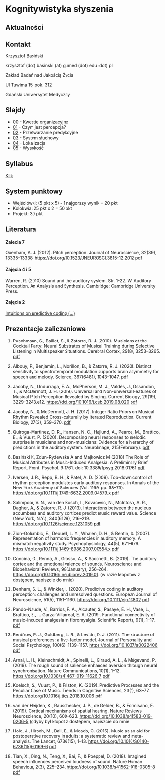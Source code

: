# Kognitywistyka słyszenia



## Aktualności


## Kontakt

Krzysztof Basiński

krzysztof (dot) basinski (at) gumed (dot) edu (dot) pl

Zakład Badań nad Jakością Życia

Ul Tuwima 15, pok. 312

Gdański Uniwersytet Medyczny


## Slajdy

- [00](00.html) - Kwestie organizacyjne
- [01](01.html) - Czym jest percepcja?
- [02](02.html) - Przetwarzanie predykcyjne
- [03](03.html) - System słuchowy
- [04](04.html) - Lokalizacja
- [05](05.html) - Wysokość

## Syllabus

[Klik](syllabus.pdf)

## System punktowy

- Wejściówki: (5 pkt x 5) - 1 najgorszy wynik  = 20 pkt
- Kolokwia: 25 pkt x 2 = 50 pkt
- Projekt: 30 pkt

## Literatura

#### Zajęcia 7

Oxenham, A. J. (2012). Pitch perception. Journal of Neuroscience, 32(39), 13335–13338. https://doi.org/10.1523/JNEUROSCI.3815-12.2012 [pdf](https://www.jneurosci.org/content/jneuro/32/39/13335.full.pdf)

#### Zajęcia 4 i 5

Warren, R. (2010) Sound and the auditory system. Str. 1-22. W: Auditory Perception. An Analysis and Synthesis. Cambridge: Cambridge University Press.

#### Zajęcia 2

[Intuitions on predictive coding (...)](https://medium.com/@solopchuk/intuitions-on-predictive-coding-and-the-free-energy-principle-3fc5bcedc754)



## Prezentacje zaliczeniowe

1. Puschmann, S., Baillet, S., & Zatorre, R. J. (2019). Musicians at the Cocktail Party: Neural Substrates of Musical Training during Selective Listening in Multispeaker Situations. Cerebral Cortex, 29(8), 3253–3265. [pdf](https://www.zlab.mcgill.ca/publications/docs/bhy193.pdf)

2. Albouy, P., Benjamin, L., Morillon, B., & Zatorre, R. J. (2020). Distinct sensitivity to spectrotemporal modulation supports brain asymmetry for speech and melody. Science, 367(6481), 1043–1047. [pdf](https://www.zlab.mcgill.ca/publications/docs/albouy_et_al_science_2020.pdf)

3. Jacoby, N., Undurraga, E. A., McPherson, M. J., Valdés, J., Ossandón, T., & McDermott, J. H. (2019). Universal and Non-universal Features of Musical Pitch Perception Revealed by Singing. Current Biology, 29(19), 3229-3243.e12. https://doi.org/10.1016/j.cub.2019.08.020 [pdf](http://mcdermottlab.mit.edu/papers/Jacoby_etal_2019_Bolivia_sung_reproduction.pdf)

4. Jacoby, N., & McDermott, J. H. (2017). Integer Ratio Priors on Musical Rhythm Revealed Cross-culturally by Iterated Reproduction. Current Biology, 27(3), 359–370. [pdf](http://mcdermottlab.mit.edu/papers/Jacoby_McDermott_2017_iterated_rhythm.pdf)

5. Quiroga-Martinez, D. R., Hansen, N. C., Højlund, A., Pearce, M., Brattico, E., & Vuust, P. (2020). Decomposing neural responses to melodic surprise in musicians and non-musicians: Evidence for a hierarchy of predictions in the auditory system. NeuroImage, 215(February). [pdf](https://www.sciencedirect.com/science/article/pii/S1053811920303037)

6. Basiński K, Zdun-Ryżewska A and Majkowicz M (2018) The Role of Musical Attributes in Music-Induced Analgesia: A Preliminary Brief Report. Front. Psychol. 9:1761. doi: 10.3389/fpsyg.2018.01761 [pdf](https://www.frontiersin.org/articles/10.3389/fpsyg.2018.01761/full)


7. Iversen, J. R., Repp, B. H., & Patel, A. D. (2009). Top-down control of rhythm perception modulates early auditory responses. In Annals of the New York Academy of Sciences (Vol. 1169, pp. 58–73). https://doi.org/10.1111/j.1749-6632.2009.04579.x [pdf](http://citeseerx.ist.psu.edu/viewdoc/download?doi=10.1.1.371.4601&rep=rep1&type=pdf)

8. Salimpoor, V. N., van den Bosch, I., Kovacevic, N., McIntosh, A. R., Dagher, A., & Zatorre, R. J. (2013). Interactions between the nucleus accumbens and auditory cortices predict music reward value. Science (New York, N.Y.), 340(6129), 216–219. https://doi.org/10.1126/science.1231059 [pdf](https://pdfs.semanticscholar.org/69e0/2872c5a8addb7d20b079e826ef51da56a7f8.pdf)

9. Zion-Golumbic, E., Deouell, L. Y., Whalen, D. H., & Bentin, S. (2007). Representation of harmonic frequencies in auditory memory: A mismatch negativity study. Psychophysiology, 44(5), 671–679. https://doi.org/10.1111/j.1469-8986.2007.00554.x [pdf](http://www.cel.huji.ac.il/publications/pdfs/Zion_Golumbic_et_al_Psychophysiology.pdf)

10. Concina, G., Renna, A., Grosso, A., & Sacchetti, B. (2019). The auditory cortex and the emotional valence of sounds. Neuroscience and Biobehavioral Reviews, 98(January), 256–264. https://doi.org/10.1016/j.neubiorev.2019.01. (w razie kłopotów z dostępem, napiszcie do mnie)

11. Denham, S. L., & Winkler, I. (2020). Predictive coding in auditory perception: challenges and unresolved questions. European Journal of Neuroscience, 51(5), 1151–1160. https://doi.org/10.1111/ejn.13802 [pdf](https://dspace.plymouth.ac.uk/bitstream/handle/10026.1/10562/Denham_et_al-2017-European_Journal_of_Neuroscience.pdf?sequence=1&isAllowed=y)

12. Pando-Naude, V., Barrios, F. A., Alcauter, S., Pasaye, E. H., Vase, L., Brattico, E., … Garza-Villarreal, E. A. (2019). Functional connectivity of music-induced analgesia in fibromyalgia. Scientific Reports, 9(1), 1–17. [pdf](https://doi.org/10.1038/s41598-019-51990-4)

13. Rentfrow, P. J., Goldberg, L. R., & Levitin, D. J. (2011). The structure of musical preferences: a five-factor model. Journal of Personality and Social Psychology, 100(6), 1139–1157. https://doi.org/10.1037/a0022406 [pdf](https://www.ncbi.nlm.nih.gov/pmc/articles/pmc3138530/)

14. Arnal, L. H., Kleinschmidt, A., Spinelli, L., Giraud, A. L., & Mégevand, P. (2019). The rough sound of salience enhances aversion through neural synchronisation. Nature Communications, 10(1), 1–12. https://doi.org/10.1038/s41467-019-11626-7 [pdf](https://scholar.google.pl/scholar?output=instlink&q=info:Y7bmHd_xLr4J:scholar.google.com/&hl=pl&as_sdt=0,5&scillfp=17871337078178099792&oi=lle)

15. Koelsch, S., Vuust, P., & Friston, K. (2019). Predictive Processes and the Peculiar Case of Music. Trends in Cognitive Sciences, 23(1), 63–77. https://doi.org/10.1016/j.tics.2018.10.006 [pdf](https://discovery.ucl.ac.uk/id/eprint/10067144/9/Friston_PC_music_FINAL.pdf)

16. van der Heijden, K., Rauschecker, J. P., de Gelder, B., & Formisano, E. (2019). Cortical mechanisms of spatial hearing. Nature Reviews Neuroscience, 20(10), 609–623. https://doi.org/10.1038/s41583-019-0206-5 (gdyby był kłopot z dostępem, napiszcie do mnie

17. Hole, J., Hirsch, M., Ball, E., & Meads, C. (2015). Music as an aid for postoperative recovery in adults: a systematic review and meta-analysis. The Lancet, 6736(15), 1–13. https://doi.org/10.1016/S0140-6736(15)60169-6 [pdf](http://qmro.qmul.ac.uk/xmlui/bitstream/handle/123456789/36863/Hole%20et%20al.%202015.%20Music%20as%20an%20aid%20for%20postoperative%20recovery.pdf?sequence=1)


18. Tian, X., Ding, N., Teng, X., Bai, F., & Poeppel, D. (2018). Imagined speech influences perceived loudness of sound. Nature Human Behaviour, 2(3), 225–234. https://doi.org/10.1038/s41562-018-0305-8 [pdf](https://slangscience.github.io/slang/papers/Tian_etal_2018_Nat_Hum_Beh.pdf)